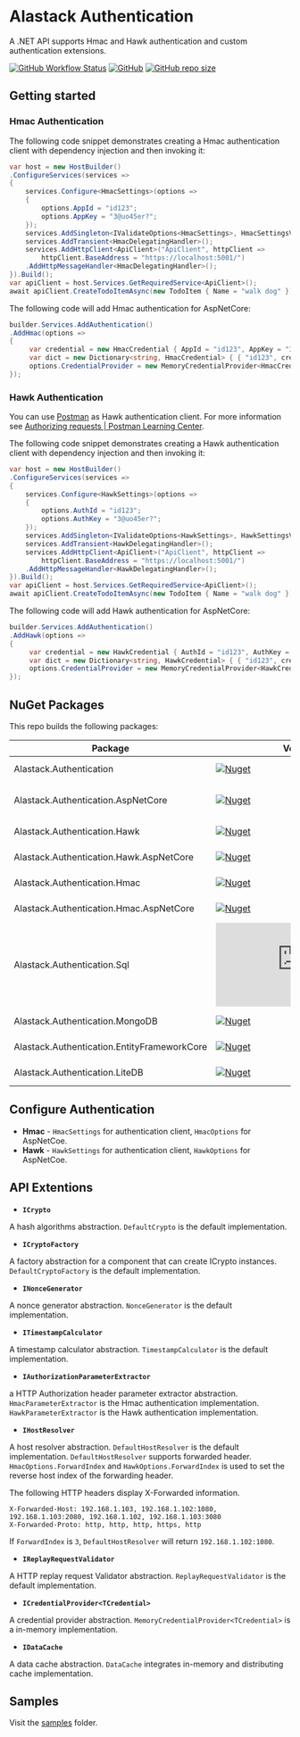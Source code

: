 # Alastack Authentication

A .NET API supports Hmac and Hawk authentication and custom authentication extensions.

[![GitHub Workflow Status](https://img.shields.io/github/workflow/status/kyzala/AlastackAuthentication/.NET)](https://github.com/kyzala/AlastackAuthentication/actions/workflows/dotnet.yml) [![GitHub](https://img.shields.io/github/license/kyzala/AlastackAuthentication)](LICENSE) [![GitHub repo size](https://img.shields.io/github/repo-size/kyzala/AlastackAuthentication)](https://github.com/kyzala/AlastackAuthentication/releases/latest)

## Getting started

### Hmac Authentication

The following code snippet demonstrates creating a Hmac authentication client with dependency injection and then invoking it:

```csharp
var host = new HostBuilder()
.ConfigureServices(services =>
{
    services.Configure<HmacSettings>(options =>
    {
        options.AppId = "id123";
        options.AppKey = "3@uo45er?";
    });
    services.AddSingleton<IValidateOptions<HmacSettings>, HmacSettingsValidation>();
    services.AddTransient<HmacDelegatingHandler>();
    services.AddHttpClient<ApiClient>("ApiClient", httpClient => 
        httpClient.BaseAddress = "https://localhost:5001/")
    .AddHttpMessageHandler<HmacDelegatingHandler>();
}).Build();
var apiClient = host.Services.GetRequiredService<ApiClient>();
await apiClient.CreateTodoItemAsync(new TodoItem { Name = "walk dog" });
```

The following code will add Hmac authentication for AspNetCore:

```csharp
builder.Services.AddAuthentication()
.AddHmac(options =>
{
     var credential = new HmacCredential { AppId = "id123", AppKey = "3@uo45er?" };
     var dict = new Dictionary<string, HmacCredential> { { "id123", credential } };
     options.CredentialProvider = new MemoryCredentialProvider<HmacCredential>(dict);
});
```

### Hawk Authentication

You can use [Postman](https://www.postman.com/) as Hawk authentication client. For more information see [Authorizing requests | Postman Learning Center](https://learning.postman.com/docs/sending-requests/authorization/#hawk-authentication).

The following code snippet demonstrates creating a Hawk authentication client with dependency injection and then invoking it:

```csharp
var host = new HostBuilder()
.ConfigureServices(services =>
{
    services.Configure<HawkSettings>(options =>
    {
        options.AuthId = "id123";
        options.AuthKey = "3@uo45er?";
    });
    services.AddSingleton<IValidateOptions<HawkSettings>, HawkSettingsValidation>();
    services.AddTransient<HawkDelegatingHandler>();
    services.AddHttpClient<ApiClient>("ApiClient", httpClient => 
        httpClient.BaseAddress = "https://localhost:5001/")
    .AddHttpMessageHandler<HawkDelegatingHandler>();
}).Build();
var apiClient = host.Services.GetRequiredService<ApiClient>();
await apiClient.CreateTodoItemAsync(new TodoItem { Name = "walk dog" });
```

The following code will add Hawk authentication for AspNetCore:

```csharp
builder.Services.AddAuthentication()
.AddHawk(options =>
{
     var credential = new HawkCredential { AuthId = "id123", AuthKey = "3@uo45er?" };
     var dict = new Dictionary<string, HawkCredential> { { "id123", credential } };
     options.CredentialProvider = new MemoryCredentialProvider<HawkCredential>(dict);
});
```

## NuGet Packages

This repo builds the following packages:

| Package                                 | Version                                                      | Description                                                  |
| --------------------------------------- | ------------------------------------------------------------ | ------------------------------------------------------------ |
| Alastack.Authentication                 | [![Nuget](https://img.shields.io/nuget/v/Alastack.Authentication)](https://www.nuget.org/packages/Alastack.Authentication) | Authentication abstraction.                     |
| Alastack.Authentication.AspNetCore      | [![Nuget](https://img.shields.io/nuget/v/Alastack.Authentication.AspNetCore)](https://www.nuget.org/packages/Alastack.Authentication.AspNetCore) | Authentication abstraction for ASP.NET Core. |
| Alastack.Authentication.Hawk            | [![Nuget](https://img.shields.io/nuget/v/Alastack.Authentication.Hawk)](https://www.nuget.org/packages/Alastack.Authentication.Hawk) | Hawk authentication client.               |
| Alastack.Authentication.Hawk.AspNetCore | [![Nuget](https://img.shields.io/nuget/v/Alastack.Authentication.Hawk.AspNetCore)](https://www.nuget.org/packages/Alastack.Authentication.Hawk.AspNetCore) | Hawk authentication for ASP.NET Core. |
| Alastack.Authentication.Hmac            | [![Nuget](https://img.shields.io/nuget/v/Alastack.Authentication.Hmac)](https://www.nuget.org/packages/Alastack.Authentication.Hmac) | Hmac authentication client.               |
| Alastack.Authentication.Hmac.AspNetCore | [![Nuget](https://img.shields.io/nuget/v/Alastack.Authentication.Hmac.AspNetCore)](https://www.nuget.org/packages/Alastack.Authentication.Hmac.AspNetCore) | Hmac authentication for ASP.NET Core. |
| Alastack.Authentication.Sql             | [![Nuget](https://img.shields.io/nuget/v/Alastack.Authentication.Sql)](https://www.nuget.org/packages/Alastack.Authentication.Sql) | Sql CredentialProvider.                   |
| Alastack.Authentication.MongoDB             | [![Nuget](https://img.shields.io/nuget/v/Alastack.Authentication.MongoDB)](https://www.nuget.org/packages/Alastack.Authentication.MongoDB) | MongoDB CredentialProvider.                   |
| Alastack.Authentication.EntityFrameworkCore             | [![Nuget](https://img.shields.io/nuget/v/Alastack.Authentication.EntityFrameworkCore)](https://www.nuget.org/packages/Alastack.Authentication.EntityFrameworkCore) | EntityFrameworkCore CredentialProvider.                   |
| Alastack.Authentication.LiteDB             | [![Nuget](https://img.shields.io/nuget/v/Alastack.Authentication.LiteDB)](https://www.nuget.org/packages/Alastack.Authentication.LiteDB) | LiteDB CredentialProvider.                   |

## Configure Authentication

- **Hmac** - `HmacSettings` for authentication client, `HmacOptions` for AspNetCoe.
- **Hawk** - `HawkSettings` for authentication client, `HawkOptions` for AspNetCoe.

## API Extentions

- **`ICrypto`**

A hash algorithms abstraction. `DefaultCrypto` is the default implementation.

- **`ICryptoFactory`**

A factory abstraction for a component that can create ICrypto instances. `DefaultCryptoFactory` is the default implementation.

- **`INonceGenerator`**

A nonce generator abstraction. `NonceGenerator` is the default implementation.

- **`ITimestampCalculator`**

A timestamp calculator abstraction. `TimestampCalculator` is the default implementation.

- **`IAuthorizationParameterExtractor`**

a HTTP Authorization header parameter extractor abstraction. `HmacParameterExtractor` is the Hmac authentication implementation. `HawkParameterExtractor` is the Hawk authentication implementation.

- **`IHostResolver`**

A host resolver abstraction. `DefaultHostResolver` is the default implementation. `DefaultHostResolver` supports forwarded header. `HmacOptions.ForwardIndex` and `HawkOptions.ForwardIndex` is used to set the reverse host index of the forwarding header.

The following HTTP headers display X-Forwarded information.

```http
X-Forwarded-Host: 192.168.1.103, 192.168.1.102:1080, 192.168.1.103:2080, 192.168.1.102, 192.168.1.103:3080
X-Forwarded-Proto: http, http, http, https, http
```

If `ForwardIndex` is `3`, `DefaultHostResolver` will return `192.168.1.102:1080`.

- **`IReplayRequestValidator`**

A HTTP replay request Validator abstraction. `ReplayRequestValidator` is the default implementation.

- **`ICredentialProvider<TCredential>`**

A credential provider abstraction. `MemoryCredentialProvider<TCredential>` is a in-memory implementation.

- **`IDataCache`**

A data cache abstraction. `DataCache` integrates in-memory and distributing cache implementation.

## Samples

Visit the [samples](https://github.com/kyzala/AlastackAuthentication/tree/main/samples) folder.
